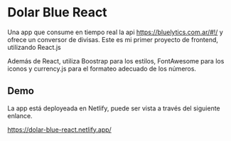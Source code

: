 
# Dolar Blue React

Una app que consume en tiempo real la api https://bluelytics.com.ar/#!/ y ofrece un conversor de divisas.
Este es mi primer proyecto de frontend, utilizando React.js

Además de React, utiliza Boostrap para los estilos, FontAwesome para los iconos y currency.js para el formateo adecuado de los números.


## Demo

La app está deployeada en Netlify, puede ser vista a través del siguiente enlance.

https://dolar-blue-react.netlify.app/


